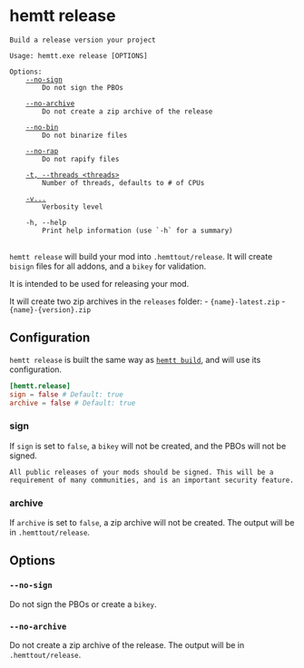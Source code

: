 # hemtt release

<pre><code>Build a release version your project

Usage: hemtt.exe release [OPTIONS]

Options:
    <a href="#--no-sign">--no-sign</a>
        Do not sign the PBOs

    <a href="#--no-archive">--no-archive</a>
        Do not create a zip archive of the release

    <a href="build.md#--no-bin">--no-bin</a>
        Do not binarize files

    <a href="build.md#--no-rapify">--no-rap</a>
        Do not rapify files

    <a href="index.md#-t---threads">-t, --threads &lt;threads&gt;</a>
        Number of threads, defaults to # of CPUs

    <a href="index.md#-v">-v...</a>
        Verbosity level

    -h, --help
        Print help information (use `-h` for a summary)
</code>
</pre>

`hemtt release` will build your mod into `.hemttout/release`. It will create `bisign` files for all addons, and a `bikey` for validation.

It is intended to be used for releasing your mod.

It will create two zip archives in the `releases` folder: - `{name}-latest.zip` - `{name}-{version}.zip`

## Configuration

`hemtt release` is built the same way as [`hemtt build`](build.md), and will use its configuration.

```toml
[hemtt.release]
sign = false # Default: true
archive = false # Default: true
```

### sign

If `sign` is set to `false`, a `bikey` will not be created, and the PBOs will not be signed.

```admonish danger
All public releases of your mods should be signed. This will be a requirement of many communities, and is an important security feature.
```

### archive

If `archive` is set to `false`, a zip archive will not be created. The output will be in `.hemttout/release`.

## Options

### `--no-sign`

Do not sign the PBOs or create a `bikey`.

### `--no-archive`

Do not create a zip archive of the release. The output will be in `.hemttout/release`.
